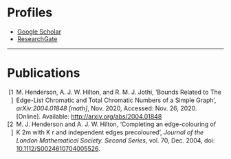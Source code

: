 # Profiles

* [Google Scholar](https://scholar.google.com/citations?user=S4a1LGAAAAAJ)
* [ResearchGate](https://www.researchgate.net/profile/Matthew-Henderson-9)

---

# Publications

<div class="csl-bib-body" style="line-height: 1.35; ">
  <div class="csl-entry" style="clear: left; ">
    <div class="csl-left-margin" style="float: left; padding-right: 0.5em;text-align: right; width: 1em;">[1]</div><div class="csl-right-inline" style="margin: 0 .4em 0 1.5em;">M. Henderson, A. J. W. Hilton, and R. M. J. Jothi, ‘Bounds Related to The Edge-List Chromatic and Total Chromatic Numbers of a Simple Graph’, <i>arXiv:2004.01848 [math]</i>, Nov. 2020, Accessed: Nov. 26, 2020. [Online]. Available: <a href="http://arxiv.org/abs/2004.01848">http://arxiv.org/abs/2004.01848</a></div>
  </div>
  <span class="Z3988" title="url_ver=Z39.88-2004&amp;ctx_ver=Z39.88-2004&amp;rfr_id=info%3Asid%2Fzotero.org%3A2&amp;rft_val_fmt=info%3Aofi%2Ffmt%3Akev%3Amtx%3Ajournal&amp;rft.genre=article&amp;rft.atitle=Bounds%20Related%20to%20The%20Edge-List%20Chromatic%20and%20Total%20Chromatic%20Numbers%20of%20a%20Simple%20Graph&amp;rft.jtitle=arXiv%3A2004.01848%20%5Bmath%5D&amp;rft.aufirst=M.&amp;rft.aulast=Henderson&amp;rft.au=M.%20Henderson&amp;rft.au=A.%20J.%20W.%20Hilton&amp;rft.au=R.%20Mary%20Jeya%20Jothi&amp;rft.date=2020-11-24"></span>
  <div class="csl-entry" style="clear: left; ">
    <div class="csl-left-margin" style="float: left; padding-right: 0.5em;text-align: right; width: 1em;">[2]</div><div class="csl-right-inline" style="margin: 0 .4em 0 1.5em;">M. J. Henderson and A. J. W. Hilton, ‘Completing an edge-colouring of K 2m with K r and independent edges precoloured’, <i>Journal of the London Mathematical Society. Second Series</i>, vol. 70, Dec. 2004, doi: <a href="https://doi.org/10.1112/S0024610704005526">10.1112/S0024610704005526</a>.</div>
  </div>
  <span class="Z3988" title="url_ver=Z39.88-2004&amp;ctx_ver=Z39.88-2004&amp;rfr_id=info%3Asid%2Fzotero.org%3A2&amp;rft_id=info%3Adoi%2F10.1112%2FS0024610704005526&amp;rft_val_fmt=info%3Aofi%2Ffmt%3Akev%3Amtx%3Ajournal&amp;rft.genre=article&amp;rft.atitle=Completing%20an%20edge-colouring%20of%20K%202m%20with%20K%20r%20and%20independent%20edges%20precoloured&amp;rft.jtitle=Journal%20of%20the%20London%20Mathematical%20Society.%20Second%20Series&amp;rft.volume=70&amp;rft.aufirst=M.%20J.&amp;rft.aulast=Henderson&amp;rft.au=M.%20J.%20Henderson&amp;rft.au=A.%20J.%20W%20Hilton&amp;rft.date=2004-12-01"></span>
</div>
